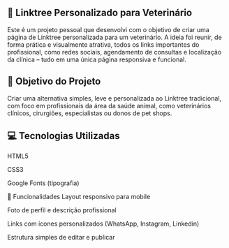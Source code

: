 ## 🐶 Linktree Personalizado para Veterinário
Este é um projeto pessoal que desenvolvi com o objetivo de criar uma página de Linktree personalizada para um veterinário. A ideia foi reunir, de forma prática e visualmente atrativa, todos os links importantes do profissional, como redes sociais, agendamento de consultas e localização da clínica – tudo em uma única página responsiva e funcional.

## 🎯 Objetivo do Projeto
Criar uma alternativa simples, leve e personalizada ao Linktree tradicional, com foco em profissionais da área da saúde animal, como veterinários clínicos, cirurgiões, especialistas ou donos de pet shops.

## 💻 Tecnologias Utilizadas
HTML5

CSS3

Google Fonts (tipografia)

📱 Funcionalidades
Layout responsivo para mobile

Foto de perfil e descrição profissional

Links com ícones personalizados (WhatsApp, Instagram, Linkedin)

Estrutura simples de editar e publicar